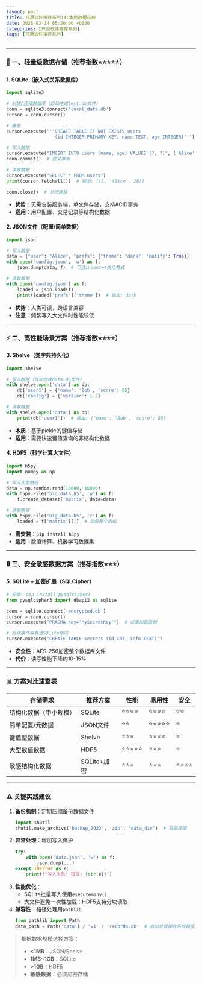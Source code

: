 ```yaml
---
layout: post
title: 开源软件推荐系列14:本地数据存取
date: 2025-03-14 05:20:00 +0800
categories: [开源软件推荐系列]
tags: [开源软件推荐系列]
---
```




---

### 📁 一、轻量级数据存储（推荐指数⭐⭐⭐⭐⭐）
#### 1. **SQLite（嵌入式关系数据库）**
```python
import sqlite3

# 创建/连接数据库（自动生成test.db文件）
conn = sqlite3.connect('local_data.db')
cursor = conn.cursor()

# 建表
cursor.execute('''CREATE TABLE IF NOT EXISTS users 
                  (id INTEGER PRIMARY KEY, name TEXT, age INTEGER)''')

# 写入数据
cursor.execute("INSERT INTO users (name, age) VALUES (?, ?)", ('Alice', 28))
conn.commit()  # 提交事务

# 读取数据
cursor.execute("SELECT * FROM users")
print(cursor.fetchall())  # 输出: [(1, 'Alice', 28)]

conn.close()  # 关闭连接
```
- **优势**：无需安装服务端，单文件存储，支持ACID事务
- **适用**：用户配置、交易记录等结构化数据

#### 2. **JSON文件（配置/简单数据）**
```python
import json

# 写入数据
data = {"user": "Alice", "prefs": {"theme": "dark", "notify": True}}
with open('config.json', 'w') as f:
    json.dump(data, f)  # 可选indent=4美化格式

# 读取数据
with open('config.json') as f:
    loaded = json.load(f)
    print(loaded['prefs']['theme'])  # 输出: dark
```
- **优势**：人类可读，跨语言兼容
- **注意**：频繁写入大文件时性能较低

---

### ⚡ 二、高性能场景方案（推荐指数⭐⭐⭐⭐）
#### 3. **Shelve（类字典持久化）**
```python
import shelve

# 写入数据（自动创建data.db文件）
with shelve.open('data') as db:
    db['user1'] = {'name': 'Bob', 'score': 85}
    db['config'] = {'version': 1.2}

# 读取数据
with shelve.open('data') as db:
    print(db['user1'])  # 输出: {'name': 'Bob', 'score': 85}
```
- **本质**：基于pickle的键值存储
- **适用**：需要快速键值查询的非结构化数据

#### 4. **HDF5（科学计算大文件）**
```python
import h5py
import numpy as np

# 写入大型数组
data = np.random.rand(10000, 10000)
with h5py.File('big_data.h5', 'w') as f:
    f.create_dataset('matrix', data=data)

# 读取数据
with h5py.File('big_data.h5', 'r') as f:
    loaded = f['matrix'][:]  # 加载整个数组
```
- **需安装**：`pip install h5py`
- **适用**：数值计算、机器学习数据集

---

### 🔒 三、安全敏感数据方案（推荐指数⭐⭐⭐）
#### 5. **SQLite + 加密扩展（SQLCipher）**
```python
# 安装: pip install pysqlcipher3
from pysqlcipher3 import dbapi2 as sqlite

conn = sqlite.connect('encrypted.db')
cursor = conn.cursor()
cursor.execute("PRAGMA key='MySecretKey'")  # 设置加密密钥

# 后续操作与普通SQLite相同
cursor.execute("CREATE TABLE secrets (id INT, info TEXT)")
```
- **安全性**：AES-256加密整个数据库文件
- **代价**：读写性能下降约10-15%

---

### 📊 方案对比速查表
| **存储需求**          | 推荐方案        | 性能 | 易用性 | 安全 |
|-----------------------|---------------|------|--------|------|
| 结构化数据（中小规模） | SQLite        | ⭐⭐⭐⭐ | ⭐⭐⭐⭐  | ⭐⭐   |
| 简单配置/元数据       | JSON文件      | ⭐⭐   | ⭐⭐⭐⭐⭐ | ⭐    |
| 键值型数据            | Shelve        | ⭐⭐⭐  | ⭐⭐⭐⭐  | ⭐    |
| 大型数值数据          | HDF5          | ⭐⭐⭐⭐⭐| ⭐⭐⭐   | ⭐    |
| 敏感结构化数据        | SQLite+加密   | ⭐⭐⭐  | ⭐⭐⭐   | ⭐⭐⭐⭐ |

---

### ⚠️ 关键实践建议
1. **备份机制**：定期压缩备份数据文件
   ```python
   import shutil
   shutil.make_archive('backup_2023', 'zip', 'data_dir')  # 目录压缩
   ```
2. **异常处理**：增加写入保护
   ```python
   try:
       with open('data.json', 'w') as f:
           json.dump(...)
   except IOError as e:
       print(f"写入失败! 错误: {str(e)}")
   ```
3. **性能优化**：
   - SQLite批量写入使用`executemany()`
   - 大文件避免一次性加载：HDF5支持分块读取
4. **兼容性**：路径处理用`pathlib`
   ```python
   from pathlib import Path
   data_path = Path('data') / 'v1' / 'records.db'  # 自动处理操作系统路径差异
   ```

> 根据数据规模选择方案：  
> - **<1MB**：JSON/Shelve  
> - **1MB~1GB**：SQLite  
> - **>1GB**：HDF5  
> - **敏感数据**：必须加密存储

